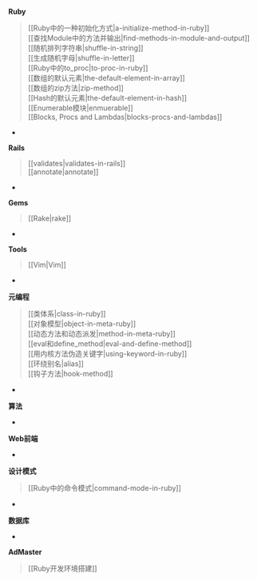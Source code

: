 **Ruby**
> [[Ruby中的一种初始化方式|a-initialize-method-in-ruby]]  
[[查找Module中的方法并输出|find-methods-in-module-and-output]]  
[[随机排列字符串|shuffle-in-string]]  
[[生成随机字母|shuffle-in-letter]]  
[[Ruby中的to_proc|to-proc-in-ruby]]  
[[数组的默认元素|the-default-element-in-array]]  
[[数组的zip方法|zip-method]]  
[[Hash的默认元素|the-default-element-in-hash]]  
[[Enumerable模块|enmuerable]]  
[[Blocks, Procs and Lambdas|blocks-procs-and-lambdas]]  


-

**Rails**
> [[validates|validates-in-rails]]  
[[annotate|annotate]]  

-

**Gems**
> [[Rake|rake]]  

-

**Tools**
> [[Vim|Vim]]  

-

**元编程**
> [[类体系|class-in-ruby]]  
[[对象模型|object-in-meta-ruby]]  
[[动态方法和动态派发|method-in-meta-ruby]]  
[[eval和define_method|eval-and-define-method]]  
[[用内核方法伪造关键字|using-keyword-in-ruby]]  
[[环绕别名|alias]]  
[[钩子方法|hook-method]]  


-

**算法**

-

**Web前端**

-

**设计模式**
> [[Ruby中的命令模式|command-mode-in-ruby]]

-

**数据库**

-

**AdMaster**
> [[Ruby开发环境搭建]]  



